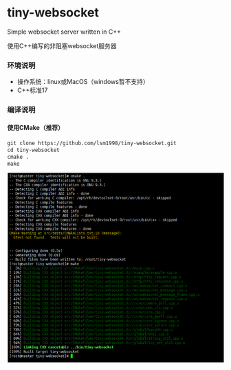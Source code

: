 # tiny-websocket

Simple websocket server written in C++

使用C++编写的非阻塞websocket服务器

### 环境说明

- 操作系统：linux或MacOS（windows暂不支持）
- C++标准17

### 编译说明

#### 使用CMake（推荐）

````shell
git clone https://github.com/lsm1998/tiny-websocket.git
cd tiny-websocket
cmake .
make
````
![cmake编译.png](doc/cmake编译.png)